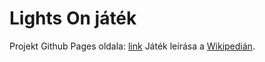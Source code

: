 # Lights On játék

Projekt Github Pages oldala: [link](https://zschopper.github.io/lights-on-js)
Játék leírása a [Wikipedián](https://hu.wikipedia.org/wiki/Lights_Out_(j%C3%A1t%C3%A9k)).
